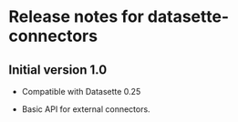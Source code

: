 # Release notes for datasette-connectors


## Initial version 1.0

* Compatible with Datasette 0.25

* Basic API for external connectors.
